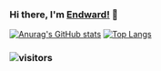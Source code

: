 ### Hi there, I'm [Endward!](https://www.endward.xyz) 👋

[![Anurag's GitHub stats](https://github-readme-stats.vercel.app/api?username=yrz1994&show_icons=true&count_private=true&hide=prs&bg_color=10,fc62e8,62dcfc&title_color=fff&text_color=fff)](https://github.com/anuraghazra/github-readme-stats)
[![Top Langs](https://github-readme-stats.vercel.app/api/top-langs/?username=yrz1994&layout=compact&langs_count=6)](https://github.com/anuraghazra/github-readme-stats)
### ![visitors](https://visitor-badge.glitch.me/badge?page_id=yrz1994)
